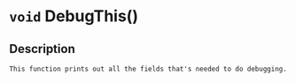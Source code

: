 # `void` DebugThis()

## Description
```
This function prints out all the fields that's needed to do debugging.
```